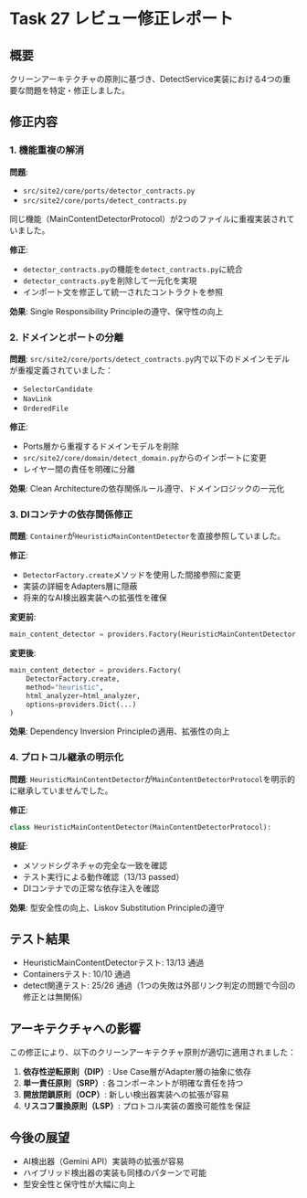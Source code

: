 # Task 27 レビュー修正レポート

## 概要
クリーンアーキテクチャの原則に基づき、DetectService実装における4つの重要な問題を特定・修正しました。

## 修正内容

### 1. 機能重複の解消
**問題**:
- `src/site2/core/ports/detector_contracts.py`
- `src/site2/core/ports/detect_contracts.py`

同じ機能（MainContentDetectorProtocol）が2つのファイルに重複実装されていました。

**修正**:
- `detector_contracts.py`の機能を`detect_contracts.py`に統合
- `detector_contracts.py`を削除して一元化を実現
- インポート文を修正して統一されたコントラクトを参照

**効果**: Single Responsibility Principleの遵守、保守性の向上

### 2. ドメインとポートの分離
**問題**:
`src/site2/core/ports/detect_contracts.py`内で以下のドメインモデルが重複定義されていました：
- `SelectorCandidate`
- `NavLink`
- `OrderedFile`

**修正**:
- Ports層から重複するドメインモデルを削除
- `src/site2/core/domain/detect_domain.py`からのインポートに変更
- レイヤー間の責任を明確に分離

**効果**: Clean Architectureの依存関係ルール遵守、ドメインロジックの一元化

### 3. DIコンテナの依存関係修正
**問題**:
`Container`が`HeuristicMainContentDetector`を直接参照していました。

**修正**:
- `DetectorFactory.create`メソッドを使用した間接参照に変更
- 実装の詳細をAdapters層に隠蔽
- 将来的なAI検出器実装への拡張性を確保

**変更前**:
```python
main_content_detector = providers.Factory(HeuristicMainContentDetector, ...)
```

**変更後**:
```python
main_content_detector = providers.Factory(
    DetectorFactory.create,
    method="heuristic",
    html_analyzer=html_analyzer,
    options=providers.Dict(...)
)
```

**効果**: Dependency Inversion Principleの適用、拡張性の向上

### 4. プロトコル継承の明示化
**問題**:
`HeuristicMainContentDetector`が`MainContentDetectorProtocol`を明示的に継承していませんでした。

**修正**:
```python
class HeuristicMainContentDetector(MainContentDetectorProtocol):
```

**検証**:
- メソッドシグネチャの完全な一致を確認
- テスト実行による動作確認（13/13 passed）
- DIコンテナでの正常な依存注入を確認

**効果**: 型安全性の向上、Liskov Substitution Principleの遵守

## テスト結果
- HeuristicMainContentDetectorテスト: 13/13 通過
- Containersテスト: 10/10 通過
- detect関連テスト: 25/26 通過（1つの失敗は外部リンク判定の問題で今回の修正とは無関係）

## アーキテクチャへの影響
この修正により、以下のクリーンアーキテクチャ原則が適切に適用されました：

1. **依存性逆転原則（DIP）**: Use Case層がAdapter層の抽象に依存
2. **単一責任原則（SRP）**: 各コンポーネントが明確な責任を持つ
3. **開放閉鎖原則（OCP）**: 新しい検出器実装への拡張が容易
4. **リスコフ置換原則（LSP）**: プロトコル実装の置換可能性を保証

## 今後の展望
- AI検出器（Gemini API）実装時の拡張が容易
- ハイブリッド検出器の実装も同様のパターンで可能
- 型安全性と保守性が大幅に向上
